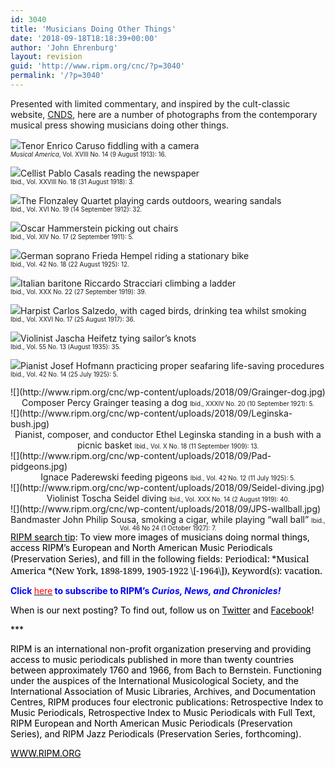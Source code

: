 ```yaml
---
id: 3040
title: 'Musicians Doing Other Things'
date: '2018-09-18T18:18:39+00:00'
author: 'John Ehrenburg'
layout: revision
guid: 'http://www.ripm.org/cnc/?p=3040'
permalink: '/?p=3040'
---
```


Presented with limited commentary, and inspired by the cult-classic website, [CNDS](http://composersdoingnormalshit.com/), here are a number of photographs from the contemporary musical press showing musicians doing other things.

![](http://www.ripm.org/cnc/wp-content/uploads/2018/09/Caruso-Camera.jpg)Tenor Enrico Caruso fiddling with a camera  
<span style="font-size: 70%;">*Musical America*, Vol. XVIII No. 14 (9 August 1913): 16.</span>

![](http://www.ripm.org/cnc/wp-content/uploads/2018/09/Casals-Paper.jpg)Cellist Pablo Casals reading the newspaper  
<span style="font-size: 70%;">Ibid., Vol. XXVIII No. 18 (31 August 1918): 3.</span>

![](http://www.ripm.org/cnc/wp-content/uploads/2018/09/Quartet-cards.jpg)The Flonzaley Quartet playing cards outdoors, wearing sandals  
<span style="font-size: 70%;">Ibid., Vol. XVI No. 19 (14 September 1912): 32.</span>

![](http://www.ripm.org/cnc/wp-content/uploads/2018/09/Oscar-chairs.jpg)Oscar Hammerstein picking out chairs  
<span style="font-size: 70%;">Ibid., Vol. XIV No. 17 (2 September 1911): 5.</span>

![](http://www.ripm.org/cnc/wp-content/uploads/2018/09/Hempel-bike.jpg)German soprano Frieda Hempel riding a stationary bike  
<span style="font-size: 70%;">Ibid., Vol. 42 No. 18 (22 August 1925): 12.</span>

![](http://www.ripm.org/cnc/wp-content/uploads/2018/09/Stracciari-ladder.jpg)Italian baritone Riccardo Stracciari climbing a ladder  
<span style="font-size: 70%;">Ibid., Vol. XXX No. 22 (27 September 1919): 39.</span>

![](http://www.ripm.org/cnc/wp-content/uploads/2018/09/Salzedo-birds.jpg)Harpist Carlos Salzedo, with caged birds, drinking tea whilst smoking  
<span style="font-size: 70%;">Ibid., Vol. XXVI No. 17 (25 August 1917): 36.</span>

![](http://www.ripm.org/cnc/wp-content/uploads/2018/09/Heifetz-sailor.jpg)Violinist Jascha Heifetz tying sailor’s knots  
<span style="font-size: 70%;">Ibid., Vol. 55 No. 13 (August 1935): 35.</span>

![](http://www.ripm.org/cnc/wp-content/uploads/2018/09/Hoffman-boat.jpg)Pianist Josef Hofmann practicing proper seafaring life-saving procedures  
<span style="font-size: 70%;">Ibid., Vol. 42 No. 14 (25 July 1925): 5.</span>

<div>![](http://www.ripm.org/cnc/wp-content/uploads/2018/09/Grainger-dog.jpg)</div><div style="text-align: center;">Composer Percy Grainger teasing a dog  
<span style="font-size: 70%;">Ibid., XXXIV No. 20 (10 September 1921): 5.</span></div><div></div><div>![](http://www.ripm.org/cnc/wp-content/uploads/2018/09/Leginska-bush.jpg)</div><div style="text-align: center;">Pianist, composer, and conductor Ethel Leginska standing in a bush with a picnic basket  
<span style="font-size: 70%;">Ibid., Vol. X No. 18 (11 September 1909): 13.</span></div><div></div><div>![](http://www.ripm.org/cnc/wp-content/uploads/2018/09/Pad-pidgeons.jpg)</div><div style="text-align: center;">Ignace Paderewski feeding pigeons  
<span style="font-size: 70%;">Ibid., Vol. 42 No. 12 (11 July 1925): 5.</span></div><div></div><div>![](http://www.ripm.org/cnc/wp-content/uploads/2018/09/Seidel-diving.jpg)</div><div style="text-align: center;">Violinist Toscha Seidel diving  
<span style="font-size: 70%;">Ibid., Vol. XXX No. 14 (2 August 1919): 40.</span></div><div></div><div>![](http://www.ripm.org/cnc/wp-content/uploads/2018/09/JPS-wallball.jpg)</div><div style="text-align: center;">Bandmaster John Philip Sousa, smoking a cigar, while playing “wall ball”  
<span style="font-size: 70%;">Ibid., Vol. 46 No 24 (1 October 1927): 7.</span></div><div><u><span style="color: black;">RIPM search tip</span></u><span style="color: black;">: To view more images of musicians doing normal things, access RIPM’s European and North American Music Periodicals (Preservation Series), and fill in the following fields: </span><span style="font-family: 'Forum','serif'; color: black;">Periodical: *<span style="font-family: 'Forum','serif';">Musical America </span>*(New York, 1898-1899, 1905-1922 \[-1964\]), Keyword(s): vacation.</span>

**<span style="color: blue;">Click </span>**[<span style="color: red;">here</span>](http://ripm.org/?page=cncsubscribe)**<span style="color: red;"> </span><span style="color: blue;">to subscribe to RIPM’s *Curios, News, and Chronicles!* </span>**

<span style="color: black;">When is our next posting? To find out, follow us on </span>[<span style="color: black;">Twitter</span>](https://twitter.com/RIPMCenter)<span style="color: black;"> and </span>[<span style="color: black;">Facebook</span>](https://www.facebook.com/RIPMCenter/)<span style="color: black;">!</span>

<span style="color: black;">\*\*\*</span>

<span style="color: black;">RIPM is an international non-profit organization preserving and providing access to music periodicals published in more than twenty countries between approximately 1760 and 1966, from Bach to Bernstein. Functioning under the auspices of the International Musicological Society, and the International Association of Music Libraries, Archives, and Documentation Centres, RIPM produces four electronic publications: Retrospective Index to Music Periodicals, Retrospective Index to Music Periodicals with Full Text, RIPM European and North American Music Periodicals (Preservation Series), and RIPM Jazz Periodicals (Preservation Series, forthcoming).</span>

[<span style="color: black;">WWW.RIPM.ORG</span>](http://cts.vresp.com/c/?RIPMConsortiumLtd./606886bac9/3fdca83fa7/d715bbc74f)

</div>